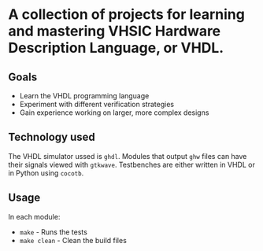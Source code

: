  # A collection of projects for learning and mastering VHSIC Hardware Description Language, or VHDL.

## Goals
 - Learn the VHDL programming language
 - Experiment with different verification strategies
 - Gain experience working on larger, more complex designs

## Technology used
The VHDL simulator ussed is `ghdl`. Modules that output `ghw` files can have
their signals viewed with `gtkwave`. Testbenches are either written in VHDL or
in Python using `cocotb`.

## Usage
In each module:
 - `make` - Runs the tests
 - `make clean` - Clean the build files

